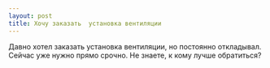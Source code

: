 ```yaml
---
layout: post 
title: Хочу заказать  установка вентиляции 
--- 
```

Давно хотел заказать  установка вентиляции, но постоянно откладывал. Сейчас уже нужно прямо срочно. Не знаете, к кому лучше обратиться?